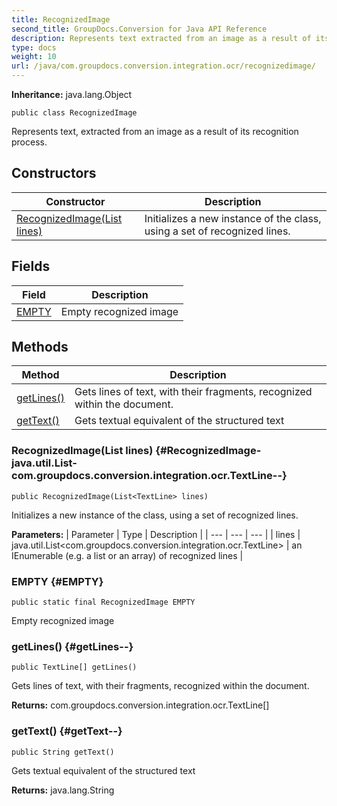 ```yaml
---
title: RecognizedImage
second_title: GroupDocs.Conversion for Java API Reference
description: Represents text extracted from an image as a result of its recognition process.
type: docs
weight: 10
url: /java/com.groupdocs.conversion.integration.ocr/recognizedimage/
---
```

**Inheritance:**
java.lang.Object
```
public class RecognizedImage
```

Represents text, extracted from an image as a result of its recognition process.
## Constructors

| Constructor | Description |
| --- | --- |
| [RecognizedImage(List<TextLine> lines)](#RecognizedImage-java.util.List-com.groupdocs.conversion.integration.ocr.TextLine--) | Initializes a new instance of the class, using a set of recognized lines. |
## Fields

| Field | Description |
| --- | --- |
| [EMPTY](#EMPTY) | Empty recognized image |
## Methods

| Method | Description |
| --- | --- |
| [getLines()](#getLines--) | Gets lines of text, with their fragments, recognized within the document. |
| [getText()](#getText--) | Gets textual equivalent of the structured text |
### RecognizedImage(List<TextLine> lines) {#RecognizedImage-java.util.List-com.groupdocs.conversion.integration.ocr.TextLine--}
```
public RecognizedImage(List<TextLine> lines)
```


Initializes a new instance of the class, using a set of recognized lines.

**Parameters:**
| Parameter | Type | Description |
| --- | --- | --- |
| lines | java.util.List<com.groupdocs.conversion.integration.ocr.TextLine> | an IEnumerable (e.g. a list or an array) of recognized lines |

### EMPTY {#EMPTY}
```
public static final RecognizedImage EMPTY
```


Empty recognized image

### getLines() {#getLines--}
```
public TextLine[] getLines()
```


Gets lines of text, with their fragments, recognized within the document.

**Returns:**
com.groupdocs.conversion.integration.ocr.TextLine[]
### getText() {#getText--}
```
public String getText()
```


Gets textual equivalent of the structured text

**Returns:**
java.lang.String
